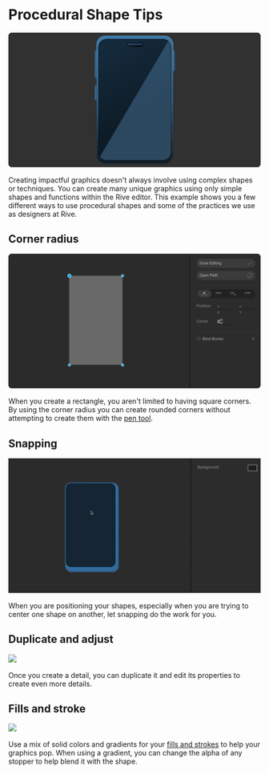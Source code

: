 # Procedural Shape Tips

![](../../../.gitbook/assets/procedural_shapes_bp.png)

Creating impactful graphics doesn't always involve using complex shapes or techniques. You can create many unique graphics using only simple shapes and functions within the Rive editor. This example shows you a few different ways to use procedural shapes and some of the practices we use as designers at Rive.

## Corner radius

![](../../../.gitbook/assets/round_corners.gif)

When you create a rectangle, you aren't limited to having square corners. By using the corner radius you can create rounded corners without attempting to create them with the [pen tool](../pen-tool/).

## Snapping

![](../../../.gitbook/assets/center_screen.gif)

When you are positioning your shapes, especially when you are trying to center one shape on another, let snapping do the work for you.

## Duplicate and adjust

![](../../../.gitbook/assets/duplicate_scale_button.gif)

Once you create a detail, you can duplicate it and edit its properties to create even more details.



## Fills and stroke

![](../../../.gitbook/assets/stroke_gradient.gif)

Use a mix of solid colors and gradients for your [fills and strokes](../fill-and-stroke/) to help your graphics pop. When using a gradient, you can change the alpha of any stopper to help blend it with the shape. 

